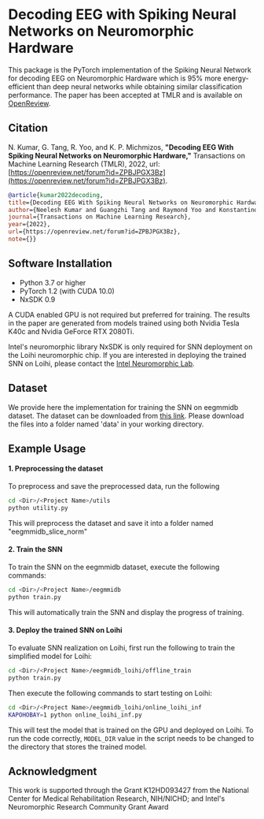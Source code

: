 # Decoding EEG with Spiking Neural Networks on Neuromorphic Hardware

This package is the PyTorch implementation of the Spiking Neural Network for decoding EEG on Neuromorphic Hardware which is 95\% more energy-efficient than deep neural networks while obtaining similar classification performance. The paper has been accepted at TMLR and is available on [OpenReview](https://openreview.net/forum?id=ZPBJPGX3Bz).

## Citation ##

N. Kumar, G. Tang, R. Yoo, and K. P. Michmizos, **"Decoding EEG With Spiking Neural Networks on Neuromorphic Hardware,"** Transactions on Machine Learning Research (TMLR), 2022, url: [https://openreview.net/forum?id=ZPBJPGX3Bz](https://openreview.net/forum?id=ZPBJPGX3Bz).

```bibtex
@article{kumar2022decoding,
title={Decoding EEG With Spiking Neural Networks on Neuromorphic Hardware},
author={Neelesh Kumar and Guangzhi Tang and Raymond Yoo and Konstantinos P. Michmizos},
journal={Transactions on Machine Learning Research},
year={2022},
url={https://openreview.net/forum?id=ZPBJPGX3Bz},
note={}}
```

## Software Installation ##
* Python 3.7 or higher
* PyTorch 1.2 (with CUDA 10.0)
* NxSDK 0.9

A CUDA enabled GPU is not required but preferred for training. 
The results in the paper are generated from models trained using both Nvidia Tesla K40c and Nvidia GeForce RTX 2080Ti.

Intel's neuromorphic library NxSDK is only required for SNN deployment on the Loihi neuromorphic chip. 
If you are interested in deploying the trained SNN on Loihi, please contact the [Intel Neuromorphic Lab](https://www.intel.com/content/www/us/en/research/neuromorphic-community.html).

## Dataset ##
We provide here the implementation for training the SNN on eegmmidb dataset. The dataset can be downloaded from [this link](https://physionet.org/content/eegmmidb/1.0.0/). Please download the files into a folder named 'data' in your working directory. 

## Example Usage ##

#### 1. Preprocessing the dataset ####

To preprocess and save the preprocessed data, run the following

```bash
cd <Dir>/<Project Name>/utils
python utility.py
```

This will preprocess the dataset and save it into a folder named "eegmmidb_slice_norm"

#### 2. Train the SNN ####

To train the SNN on the eegmmidb dataset, execute the following commands:

```bash
cd <Dir>/<Project Name>/eegmmidb
python train.py
```

This will automatically train the SNN and display the progress of training. 

#### 3. Deploy the trained SNN on Loihi ####

To evaluate SNN realization on Loihi, first run the following to train the simplified model for Loihi:

```bash
cd <Dir>/<Project Name>/eegmmidb_loihi/offline_train
python train.py
```

Then execute the following commands to start testing on Loihi:

```bash
cd <Dir>/<Project Name>/eegmmidb_loihi/online_loihi_inf
KAPOHOBAY=1 python online_loihi_inf.py
```

This will test the model that is trained on the GPU and deployed on Loihi. To run the code correctly, `MODEL_DIR` value in the script needs to be changed to the directory that stores the trained model.

## Acknowledgment ##
This work is supported through the Grant K12HD093427 from the National Center for Medical Rehabilitation Research, NIH/NICHD; and Intel's Neuromorphic Research Community Grant Award
